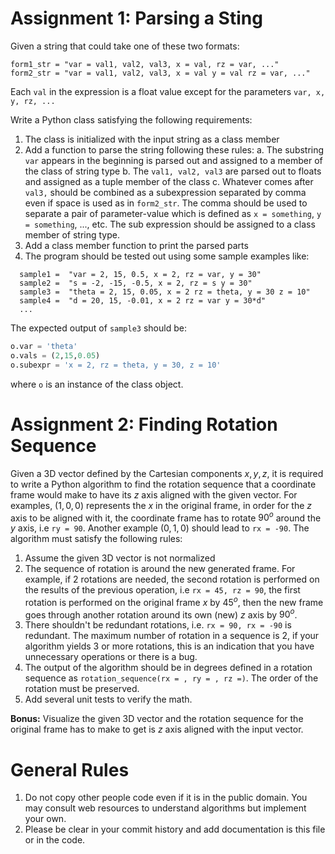 # Assignment 1: Parsing a Sting

Given a string that could take one of these two formats:

```text
form1_str = "var = val1, val2, val3, x = val, rz = var, ..."
form2_str = "var = val1, val2, val3, x = val y = val rz = var, ..."
```

Each `val` in the expression is a float value except for the parameters `var, x, y, rz, ...`

Write a Python class satisfying the following requirements:

1. The class is initialized with the input string as a class member
2. Add a function to parse the string following these rules:
  a. The substring `var` appears in the beginning is parsed out and assigned to a member of the class of string type
  b. The `val1, val2, val3` are parsed out to floats and assigned as a tuple member of the class
  c. Whatever comes after `val3,` should be combined as a subexpression separated by comma even if space is used as in `form2_str`.  The comma should be used to separate a pair of parameter-value which is defined as `x = something`, `y = something`, ..., etc.  The sub expression should be assigned to a class member of string type.
2. Add a class member function to print the parsed parts
2. The program should be tested out using some sample examples like:
  ```text
    sample1 =  "var = 2, 15, 0.5, x = 2, rz = var, y = 30"
    sample2 =  "s = -2, -15, -0.5, x = 2, rz = s y = 30"
    sample3 =  "theta = 2, 15, 0.05, x = 2 rz = theta, y = 30 z = 10"
    sample4 =  "d = 20, 15, -0.01, x = 2 rz = var y = 30*d"
    ...
  ```

The expected output of `sample3` should be:
```Python
o.var = 'theta'
o.vals = (2,15,0.05)
o.subexpr = 'x = 2, rz = theta, y = 30, z = 10'
```  
where `o` is an instance of the class object.

# Assignment 2: Finding Rotation Sequence

Given a 3D vector defined by the Cartesian components $x, y, z$, it is required to write a Python algorithm to find the rotation sequence that a coordinate frame would make to have its $z$ axis aligned with the given vector.  For examples, $(1,0,0)$ represents the $x$ in the original frame, in order for the $z$ axis to be aligned with it, the coordinate frame has to rotate $90^o$ around the $y$ axis, i.e `ry = 90`.  Another example $(0,1,0)$ should lead to `rx = -90`.  The algorithm must satisfy the following rules:
1. Assume the given 3D vector is not normalized
2. The sequence of rotation is around the new generated frame.  For example, if 2 rotations are needed, the second rotation is performed on the results of the previous operation, i.e `rx = 45, rz = 90`, the first rotation is performed on the original frame $x$ by $45^o$, then the new frame goes through another rotation around its own (new) $z$ axis by $90^o$.
3.  There shouldn't be redundant rotations, i.e. `rx = 90, rx = -90` is redundant.  The maximum number of rotation in a sequence is 2, if your algorithm yields 3 or more rotations, this is an indication that you have unnecessary operations or there is a bug.
4. The output of the algorithm should be in degrees defined in a rotation sequence as `rotation_sequence(rx = , ry = , rz =)`.  The order of the rotation must be preserved.
5. Add several unit tests to verify the math.

**Bonus:** Visualize the given 3D vector and the rotation sequence for the original frame has to make to get is $z$ axis aligned with the input vector.

# General Rules
1. Do not copy other people code even if it is in the public domain.  You may consult web resources to understand algorithms but implement your own.
2. Please be clear in your commit history and add documentation is this file or in the code.
